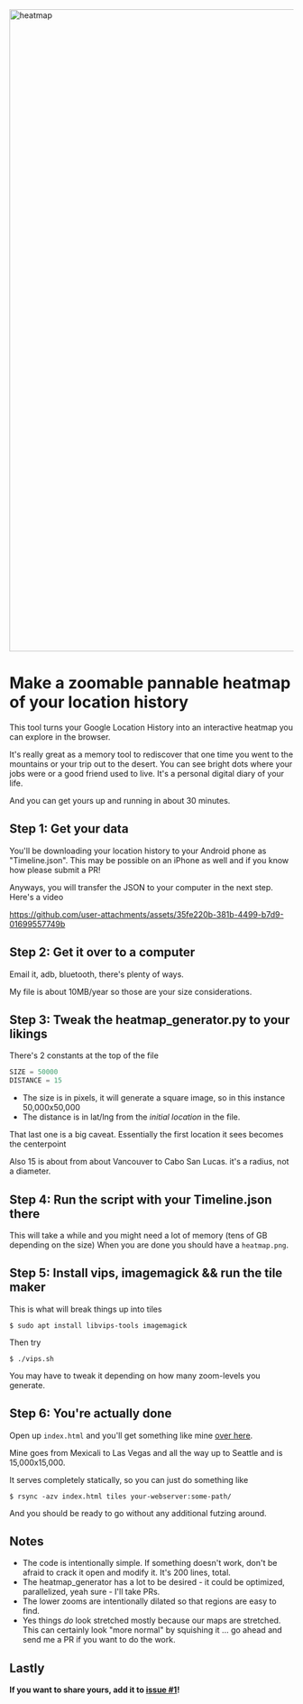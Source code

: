<img width="2635" height="1139" alt="heatmap" src="https://github.com/user-attachments/assets/334fa540-fd23-4243-8fe2-7f379b284f6d" />

# Make a zoomable pannable heatmap of your location history

This tool turns your Google Location History into an interactive heatmap you can explore in the browser.

It's really great as a memory tool to rediscover that one time you went to the mountains or your trip out to the desert. You can see bright dots where your jobs were or a good friend used to live. It's a personal digital diary of your life.

And you can get yours up and running in about 30 minutes.

## Step 1: Get your data
You'll be downloading your location history to your Android phone as "Timeline.json". This may be possible on an iPhone as well and if you know how please submit a PR!

Anyways, you will transfer the JSON to your computer in the next step. Here's a video

https://github.com/user-attachments/assets/35fe220b-381b-4499-b7d9-01699557749b

## Step 2: Get it over to a computer
Email it, adb, bluetooth, there's plenty of ways. 

My file is about 10MB/year so those are your size considerations.

## Step 3: Tweak the heatmap_generator.py to your likings
There's 2 constants at the top of the file

```python
SIZE = 50000
DISTANCE = 15 
```
- The size is in pixels, it will generate a square image, so in this instance 50,000x50,000
- The distance is in lat/lng from the *initial location* in the file.

That last one is a big caveat. Essentially the first location it sees becomes the centerpoint

Also 15 is about from about Vancouver to Cabo San Lucas. it's a radius, not a diameter.

## Step 4: Run the script with your Timeline.json there
This will take a while and you might need a lot of memory (tens of GB depending on the size)
When you are done you should have a `heatmap.png`.

## Step 5: Install vips, imagemagick && run the tile maker
This is what will break things up into tiles

```shell
$ sudo apt install libvips-tools imagemagick
```

Then try
```shell
$ ./vips.sh
```

You may have to tweak it depending on how many zoom-levels you generate.

## Step 6: You're actually done
Open up `index.html` and you'll get something like mine [over here](https://9ol.es/map).

Mine goes from Mexicali to Las Vegas and all the way up to Seattle and is 15,000x15,000.

It serves completely statically, so you can just do something like

```shell
$ rsync -azv index.html tiles your-webserver:some-path/
```

And you should be ready to go without any additional futzing around.

## Notes

 - The code is intentionally simple. If something doesn't work, don't be afraid to crack it open and modify it. It's 200 lines, total.
 - The heatmap_generator has a lot to be desired - it could be optimized, parallelized, yeah sure - I'll take PRs.
 - The lower zooms are intentionally dilated so that regions are easy to find.
 - Yes things *do* look stretched mostly because our maps are stretched. This can certainly look "more normal" by squishing it ... go ahead and send me a PR if you want to do the work.

## Lastly 
**If you want to share yours, add it to [issue #1](https://github.com/kristopolous/timeline-heatmap/issues/1)!**
